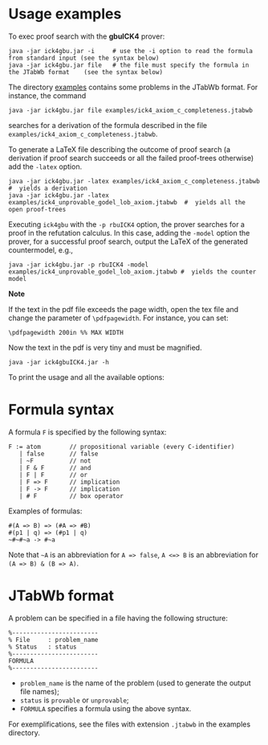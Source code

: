 # Usage examples

To exec proof search with the **gbuICK4** prover:

```
java -jar ick4gbu.jar -i     # use the -i option to read the formula from standard input (see the syntax below)
java -jar ick4gbu.jar file   # the file must specify the formula in the JTabWb format    (see the syntax below)
```

The directory   [examples](https://github.com/ferram/jtabwb_provers/tree/master/ick4_gbuICK4/examples)  contains some problems in the JTabWb format.
For instance, the command

```
java -jar ick4gbu.jar file examples/ick4_axiom_c_completeness.jtabwb  
```

searches for a derivation of the formula described in the file `examples/ick4_axiom_c_completeness.jtabwb`.

To generate a LaTeX file describing the outcome of proof search (a derivation if
proof search succeeds or all the failed proof-trees otherwise) add the `-latex` option.

```
java -jar ick4gbu.jar -latex examples/ick4_axiom_c_completeness.jtabwb        #  yields a derivation
java -jar ick4gbu.jar -latex examples/ick4_unprovable_godel_lob_axiom.jtabwb  #  yields all the open proof-trees           
```

Executing `ick4gbu`  with the `-p rbuICK4` option, the prover searches for a proof in the refutation calculus. In this case, adding the `-model` option the prover, for a successful proof search, output the LaTeX of the generated countermodel, e.g.,


```
java -jar ick4gbu.jar -p rbuICK4 -model examples/ick4_unprovable_godel_lob_axiom.jtabwb #  yields the counter model
```



**Note**

If the text in the pdf file exceeds the page width, open the tex file and change the parameter of 
`\pdfpagewidth`. For instance, you can set: 

```
\pdfpagewidth 200in %% MAX WIDTH
```

Now the text in the pdf is very tiny and must be magnified.



```
java -jar ick4gbuICK4.jar -h
```

To print the usage and all the available  options:

# Formula syntax

A formula `F` is specified by the following syntax:

```
F := atom        // propositional variable (every C-identifier)
   | false       // false
   | ~F          // not 
   | F & F       // and
   | F | F       // or
   | F => F      // implication
   | F -> F      // implication
   | # F         // box operator
```


Examples of formulas:

```
#(A => B) => (#A => #B)
#(p1 | q) => (#p1 | q)
~#~#~a -> #~a
```

Note that `~A` is an abbreviation for  `A => false`, `A <=> B` is an abbreviation for  `(A => B) & (B => A)`.


# JTabWb format

A problem can be specified in a file having the following structure:

```
%------------------------
% File     : problem_name
% Status   : status
%------------------------
FORMULA
%------------------------
```



- `problem_name` is the name of the problem (used to generate the output file names);
- `status` is `provable` or `unprovable`;
- `FORMULA` specifies a formula using the above syntax.

For exemplifications, see the files with extension `.jtabwb` in the examples directory. 


